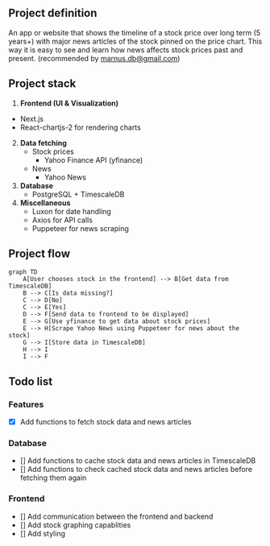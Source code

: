 ## Project definition
An app or website that shows the timeline of a stock price over long term (5 years+) with major news articles of the stock pinned on the price chart. This way it is easy to see and learn how news affects stock prices past and present. (recommended by marnus.db@gmail.com)
## Project stack
1. **Frontend (UI & Visualization)**
- Next.js 
- React-chartjs-2 for rendering charts
2. **Data fetching**
	- Stock prices
		- Yahoo Finance API (yfinance)
	- News
		- Yahoo News
3. **Database**
	- PostgreSQL + TimescaleDB
4. **Miscellaneous**
	- Luxon for date handling
	- Axios for API calls 
	- Puppeteer for news scraping
## Project flow

```mermaid
graph TD
    A[User chooses stock in the frontend] --> B[Get data from TimescaleDB]
    B --> C[Is data missing?]
    C --> D[No]
	C --> E[Yes]
	D --> F[Send data to frontend to be displayed]
    E --> G[Use yfinance to get data about stock prices]
    E --> H[Scrape Yahoo News using Puppeteer for news about the stock]
    G --> I[Store data in TimescaleDB]
    H --> I
    I --> F
```

## Todo list
### Features
- [X] Add functions to fetch stock data and news articles

### Database
- [] Add functions to cache stock data and news articles in TimescaleDB
- [] Add functions to check cached stock data and news articles before fetching them again

### Frontend
- [] Add communication between the frontend and backend
- [] Add stock graphing capablities
- [] Add styling